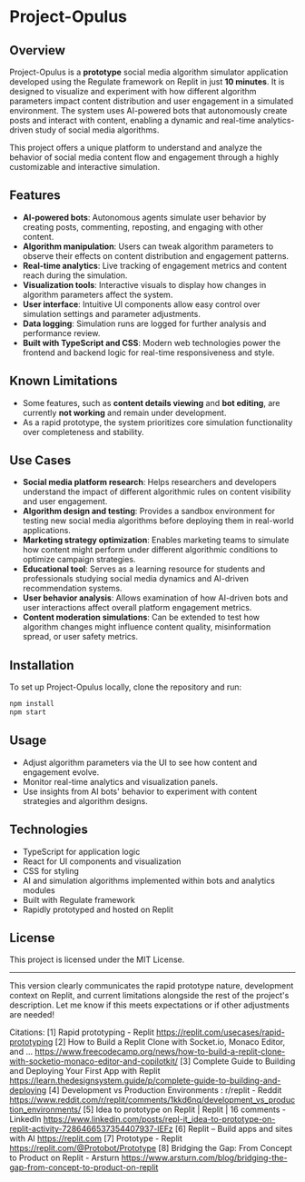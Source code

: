 # Project-Opulus

## Overview
Project-Opulus is a **prototype** social media algorithm simulator application developed using the Regulate framework on Replit in just **10 minutes**. It is designed to visualize and experiment with how different algorithm parameters impact content distribution and user engagement in a simulated environment. The system uses AI-powered bots that autonomously create posts and interact with content, enabling a dynamic and real-time analytics-driven study of social media algorithms.

This project offers a unique platform to understand and analyze the behavior of social media content flow and engagement through a highly customizable and interactive simulation.

## Features
- **AI-powered bots**: Autonomous agents simulate user behavior by creating posts, commenting, reposting, and engaging with other content.
- **Algorithm manipulation**: Users can tweak algorithm parameters to observe their effects on content distribution and engagement patterns.
- **Real-time analytics**: Live tracking of engagement metrics and content reach during the simulation.
- **Visualization tools**: Interactive visuals to display how changes in algorithm parameters affect the system.
- **User interface**: Intuitive UI components allow easy control over simulation settings and parameter adjustments.
- **Data logging**: Simulation runs are logged for further analysis and performance review.
- **Built with TypeScript and CSS**: Modern web technologies power the frontend and backend logic for real-time responsiveness and style.

## Known Limitations
- Some features, such as **content details viewing** and **bot editing**, are currently **not working** and remain under development.
- As a rapid prototype, the system prioritizes core simulation functionality over completeness and stability.

## Use Cases
- **Social media platform research**: Helps researchers and developers understand the impact of different algorithmic rules on content visibility and user engagement.
- **Algorithm design and testing**: Provides a sandbox environment for testing new social media algorithms before deploying them in real-world applications.
- **Marketing strategy optimization**: Enables marketing teams to simulate how content might perform under different algorithmic conditions to optimize campaign strategies.
- **Educational tool**: Serves as a learning resource for students and professionals studying social media dynamics and AI-driven recommendation systems.
- **User behavior analysis**: Allows examination of how AI-driven bots and user interactions affect overall platform engagement metrics.
- **Content moderation simulations**: Can be extended to test how algorithm changes might influence content quality, misinformation spread, or user safety metrics.

## Installation
To set up Project-Opulus locally, clone the repository and run:
```bash
npm install
npm start
```

## Usage
- Adjust algorithm parameters via the UI to see how content and engagement evolve.
- Monitor real-time analytics and visualization panels.
- Use insights from AI bots' behavior to experiment with content strategies and algorithm designs.

## Technologies
- TypeScript for application logic
- React for UI components and visualization
- CSS for styling
- AI and simulation algorithms implemented within bots and analytics modules
- Built with Regulate framework
- Rapidly prototyped and hosted on Replit

## License
This project is licensed under the MIT License.

***

This version clearly communicates the rapid prototype nature, development context on Replit, and current limitations alongside the rest of the project's description. Let me know if this meets expectations or if other adjustments are needed!

Citations:
[1] Rapid prototyping - Replit https://replit.com/usecases/rapid-prototyping
[2] How to Build a Replit Clone with Socket.io, Monaco Editor, and ... https://www.freecodecamp.org/news/how-to-build-a-replit-clone-with-socketio-monaco-editor-and-copilotkit/
[3] Complete Guide to Building and Deploying Your First App with Replit https://learn.thedesignsystem.guide/p/complete-guide-to-building-and-deploying
[4] Development vs Production Environments : r/replit - Reddit https://www.reddit.com/r/replit/comments/1kkd6nq/development_vs_production_environments/
[5] Idea to prototype on Replit | Replit | 16 comments - LinkedIn https://www.linkedin.com/posts/repl-it_idea-to-prototype-on-replit-activity-7286466537354407937-lEFz
[6] Replit – Build apps and sites with AI https://replit.com
[7] Prototype - Replit https://replit.com/@Protobot/Prototype
[8] Bridging the Gap: From Concept to Product on Replit - Arsturn https://www.arsturn.com/blog/bridging-the-gap-from-concept-to-product-on-replit

